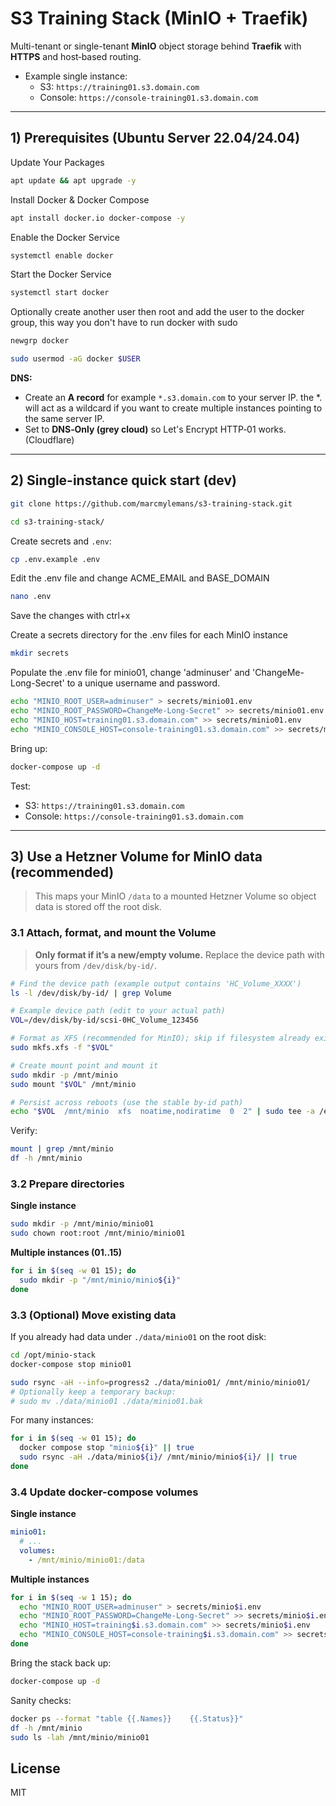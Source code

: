 # S3 Training Stack (MinIO + Traefik)

Multi-tenant or single-tenant **MinIO** object storage behind **Traefik** with **HTTPS** and host‑based routing.

- Example single instance:
  - S3: `https://training01.s3.domain.com`
  - Console: `https://console-training01.s3.domain.com`

---

## 1) Prerequisites (Ubuntu Server 22.04/24.04)

Update Your Packages

```bash
apt update && apt upgrade -y
```

Install Docker & Docker Compose

```bash
apt install docker.io docker-compose -y
```
Enable the Docker Service

```bash
systemctl enable docker
```
Start the Docker Service

```bash
systemctl start docker
```
Optionally create another user then root and add the user to the docker group, this way you don't have to run docker with sudo

```bash
newgrp docker
```

```bash
sudo usermod -aG docker $USER
```

**DNS:**
- Create an **A record** for example `*.s3.domain.com` to your server IP.
  the *. will act as a wildcard if you want to create multiple instances pointing to the same server IP.
- Set to **DNS‑Only (grey cloud)** so Let's Encrypt HTTP‑01 works. (Cloudflare)

---



## 2) Single-instance quick start (dev)

```bash
git clone https://github.com/marcmylemans/s3-training-stack.git
```

```bash
cd s3-training-stack/
```

Create secrets and `.env`:

```bash
cp .env.example .env
```
Edit the .env file and change ACME_EMAIL and BASE_DOMAIN

```bash
nano .env
```
Save the changes with ctrl+x

Create a secrets directory for the .env files for each MinIO instance

```bash
mkdir secrets
```

Populate the .env file for minio01, change 'adminuser' and 'ChangeMe-Long-Secret' to a unique username and password.

```bash
echo "MINIO_ROOT_USER=adminuser" > secrets/minio01.env
echo "MINIO_ROOT_PASSWORD=ChangeMe-Long-Secret" >> secrets/minio01.env
echo "MINIO_HOST=training01.s3.domain.com" >> secrets/minio01.env
echo "MINIO_CONSOLE_HOST=console-training01.s3.domain.com" >> secrets/minio01.env

```

Bring up:

```bash
docker-compose up -d
```

Test:
  - S3: `https://training01.s3.domain.com`
  - Console: `https://console-training01.s3.domain.com`

---

## 3) Use a Hetzner Volume for MinIO data (recommended)

> This maps your MinIO `/data` to a mounted Hetzner Volume so object data is stored off the root disk.

### 3.1 Attach, format, and mount the Volume

> **Only format if it’s a new/empty volume.** Replace the device path with yours from `/dev/disk/by-id/`.

```bash
# Find the device path (example output contains 'HC_Volume_XXXX')
ls -l /dev/disk/by-id/ | grep Volume

# Example device path (edit to your actual path)
VOL=/dev/disk/by-id/scsi-0HC_Volume_123456

# Format as XFS (recommended for MinIO); skip if filesystem already exists
sudo mkfs.xfs -f "$VOL"

# Create mount point and mount it
sudo mkdir -p /mnt/minio
sudo mount "$VOL" /mnt/minio

# Persist across reboots (use the stable by-id path)
echo "$VOL  /mnt/minio  xfs  noatime,nodiratime  0  2" | sudo tee -a /etc/fstab
```

Verify:
```bash
mount | grep /mnt/minio
df -h /mnt/minio
```

### 3.2 Prepare directories

**Single instance**
```bash
sudo mkdir -p /mnt/minio/minio01
sudo chown root:root /mnt/minio/minio01
```

**Multiple instances (01..15)**
```bash
for i in $(seq -w 01 15); do
  sudo mkdir -p "/mnt/minio/minio${i}"
done
```

### 3.3 (Optional) Move existing data

If you already had data under `./data/minio01` on the root disk:

```bash
cd /opt/minio-stack
docker-compose stop minio01

sudo rsync -aH --info=progress2 ./data/minio01/ /mnt/minio/minio01/
# Optionally keep a temporary backup:
# sudo mv ./data/minio01 ./data/minio01.bak
```

For many instances:
```bash
for i in $(seq -w 01 15); do
  docker compose stop "minio${i}" || true
  sudo rsync -aH ./data/minio${i}/ /mnt/minio/minio${i}/ || true
done
```

### 3.4 Update docker-compose volumes

**Single instance**
```yaml
minio01:
  # ...
  volumes:
    - /mnt/minio/minio01:/data
```

**Multiple instances**
```Bash
for i in $(seq -w 1 15); do
  echo "MINIO_ROOT_USER=adminuser" > secrets/minio$i.env
  echo "MINIO_ROOT_PASSWORD=ChangeMe-Long-Secret" >> secrets/minio$i.env
  echo "MINIO_HOST=training$i.s3.domain.com" >> secrets/minio$i.env
  echo "MINIO_CONSOLE_HOST=console-training$i.s3.domain.com" >> secrets/minio$i.env
done

```

Bring the stack back up:
```bash
docker-compose up -d
```

Sanity checks:
```bash
docker ps --format "table {{.Names}}	{{.Status}}"
df -h /mnt/minio
sudo ls -lah /mnt/minio/minio01
```


## License
MIT
